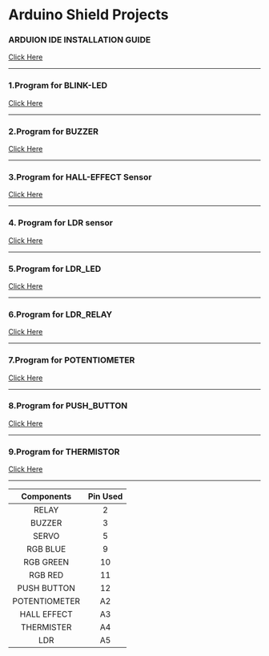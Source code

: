 
# Arduino Shield Projects

### ARDUION IDE INSTALLATION GUIDE
  [Click Here](https://github.com/SKsaikiran/Arduion_uno_Shield/blob/213cef248f3ff976b4a65c93f33341efb070d635/Arduion_IDE_Installation.md)
  
-------

### 1.Program for BLINK-LED
  [Click Here](https://github.com/SKsaikiran/Arduion_uno_Shield/blob/61b274dcc4b36a11949e1b44408a4f29bf003161/BLINK-LED/BLINK-LED.ino)
  
  -------
  
### 2.Program for BUZZER
  [Click Here](https://github.com/SKsaikiran/Arduion_uno_Shield/blob/61b274dcc4b36a11949e1b44408a4f29bf003161/Buzzer/Buzzer.ino)
  
  --------
### 3.Program for HALL-EFFECT Sensor
  [Click Here](https://github.com/SKsaikiran/Arduion_uno_Shield/blob/61b274dcc4b36a11949e1b44408a4f29bf003161/HALL-EFFECT/HALL-EFFECT.ino)
  
  --------
  
### 4. Program for LDR sensor
  [Click Here](https://github.com/SKsaikiran/Arduion_uno_Shield/blob/83012e2cb95d02cbc60700a00306d2d2a084c291/LDR/LDR.ino)
  
  --------
  
### 5.Program for LDR_LED
  [Click Here](https://github.com/SKsaikiran/Arduion_uno_Shield/blob/83012e2cb95d02cbc60700a00306d2d2a084c291/LDR_LED/LDR_LED.ino)
  
  --------
  
### 6.Program for LDR_RELAY
  [Click Here](https://github.com/SKsaikiran/Arduion_uno_Shield/blob/83012e2cb95d02cbc60700a00306d2d2a084c291/LDR_RELAY/LDR_RELAY.ino)
  
  --------
  
### 7.Program for POTENTIOMETER
  [Click Here](https://github.com/SKsaikiran/Arduion_uno_Shield/blob/83012e2cb95d02cbc60700a00306d2d2a084c291/POTENTIOMETER/POTENTIOMETER.ino)
  
  --------
  
### 8.Program for PUSH_BUTTON
  [Click Here](https://github.com/SKsaikiran/Arduion_uno_Shield/blob/83012e2cb95d02cbc60700a00306d2d2a084c291/PUSH_BUTTON/PUSH_BUTTON.ino)

-------

### 9.Program for THERMISTOR
  [Click Here](https://github.com/SKsaikiran/Arduion_uno_Shield/blob/83012e2cb95d02cbc60700a00306d2d2a084c291/THERMISTOR/THERMISTER.ino)

-------

| **Components** | **Pin Used** |
|:----:|:----:|
|RELAY|2|
|BUZZER|3|
|SERVO|5|
|RGB BLUE|9|
|RGB GREEN|10|
|RGB RED|11|
|PUSH BUTTON|12|
|POTENTIOMETER|A2|
|HALL EFFECT|A3|
|THERMISTER|A4|
|LDR|A5|
